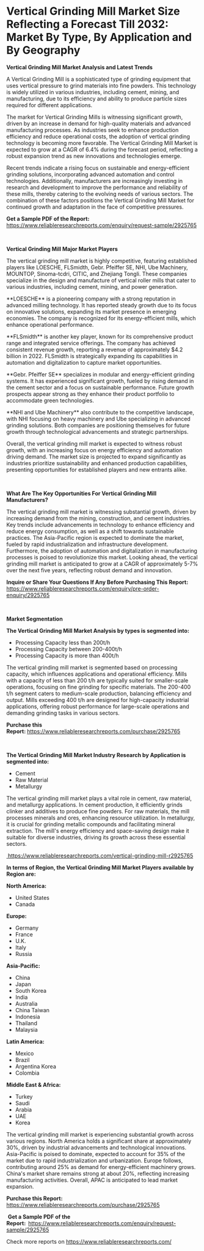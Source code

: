 <p><h1>Vertical Grinding Mill Market Size Reflecting a Forecast Till 2032: Market By Type, By Application and By Geography</h1></p><p><strong>Vertical Grinding Mill Market Analysis and Latest Trends</strong></p>
<p><p>A Vertical Grinding Mill is a sophisticated type of grinding equipment that uses vertical pressure to grind materials into fine powders. This technology is widely utilized in various industries, including cement, mining, and manufacturing, due to its efficiency and ability to produce particle sizes required for different applications. </p><p>The market for Vertical Grinding Mills is witnessing significant growth, driven by an increase in demand for high-quality materials and advanced manufacturing processes. As industries seek to enhance production efficiency and reduce operational costs, the adoption of vertical grinding technology is becoming more favorable. The Vertical Grinding Mill Market is expected to grow at a CAGR of 6.4% during the forecast period, reflecting a robust expansion trend as new innovations and technologies emerge. </p><p>Recent trends indicate a rising focus on sustainable and energy-efficient grinding solutions, incorporating advanced automation and control technologies. Additionally, manufacturers are increasingly investing in research and development to improve the performance and reliability of these mills, thereby catering to the evolving needs of various sectors. The combination of these factors positions the Vertical Grinding Mill Market for continued growth and adaptation in the face of competitive pressures.</p></p>
<p><strong>Get a Sample PDF of the Report:&nbsp;</strong> <a href="https://www.reliableresearchreports.com/enquiry/request-sample/2925765?utm_campaign=2957&utm_medium=2&utm_source=Github&utm_content=ia&utm_term=12032025&utm_id=vertical-grinding-mill">https://www.reliableresearchreports.com/enquiry/request-sample/2925765</a></p>
<p>&nbsp;</p>
<p><strong>Vertical Grinding Mill Major Market Players</strong></p>
<p><p>The vertical grinding mill market is highly competitive, featuring established players like LOESCHE, FLSmidth, Gebr. Pfeiffer SE, NHI, Ube Machinery, MOUNTOP, Sinoma-tcdri, CITIC, and Zhejiang Tongli. These companies specialize in the design and manufacture of vertical roller mills that cater to various industries, including cement, mining, and power generation.</p><p>**LOESCHE** is a pioneering company with a strong reputation in advanced milling technology. It has reported steady growth due to its focus on innovative solutions, expanding its market presence in emerging economies. The company is recognized for its energy-efficient mills, which enhance operational performance.</p><p>**FLSmidth** is another key player, known for its comprehensive product range and integrated service offerings. The company has achieved consistent revenue growth, reporting a revenue of approximately $4.2 billion in 2022. FLSmidth is strategically expanding its capabilities in automation and digitalization to capture market opportunities.</p><p>**Gebr. Pfeiffer SE** specializes in modular and energy-efficient grinding systems. It has experienced significant growth, fueled by rising demand in the cement sector and a focus on sustainable performance. Future growth prospects appear strong as they enhance their product portfolio to accommodate green technologies.</p><p>**NHI and Ube Machinery** also contribute to the competitive landscape, with NHI focusing on heavy machinery and Ube specializing in advanced grinding solutions. Both companies are positioning themselves for future growth through technological advancements and strategic partnerships.</p><p>Overall, the vertical grinding mill market is expected to witness robust growth, with an increasing focus on energy efficiency and automation driving demand. The market size is projected to expand significantly as industries prioritize sustainability and enhanced production capabilities, presenting opportunities for established players and new entrants alike.</p></p>
<p>&nbsp;</p>
<p><strong>What Are The Key Opportunities For Vertical Grinding Mill Manufacturers?</strong></p>
<p><p>The vertical grinding mill market is witnessing substantial growth, driven by increasing demand from the mining, construction, and cement industries. Key trends include advancements in technology to enhance efficiency and reduce energy consumption, as well as a shift towards sustainable practices. The Asia-Pacific region is expected to dominate the market, fueled by rapid industrialization and infrastructure development. Furthermore, the adoption of automation and digitalization in manufacturing processes is poised to revolutionize this market. Looking ahead, the vertical grinding mill market is anticipated to grow at a CAGR of approximately 5-7% over the next five years, reflecting robust demand and innovation.</p></p>
<p><strong>Inquire or Share Your Questions If Any Before Purchasing This Report:</strong> <a href="https://www.reliableresearchreports.com/enquiry/pre-order-enquiry/2925765?utm_campaign=2957&utm_medium=2&utm_source=Github&utm_content=ia&utm_term=12032025&utm_id=vertical-grinding-mill">https://www.reliableresearchreports.com/enquiry/pre-order-enquiry/2925765</a></p>
<p>&nbsp;</p>
<p><strong>Market Segmentation</strong></p>
<p><strong>The Vertical Grinding Mill Market Analysis by types is segmented into:</strong></p>
<p><ul><li>Processing Capacity less than 200t/h</li><li>Processing Capacity between 200-400t/h</li><li>Processing Capacity is more than 400t/h</li></ul></p>
<p><p>The vertical grinding mill market is segmented based on processing capacity, which influences applications and operational efficiency. Mills with a capacity of less than 200 t/h are typically suited for smaller-scale operations, focusing on fine grinding for specific materials. The 200-400 t/h segment caters to medium-scale production, balancing efficiency and output. Mills exceeding 400 t/h are designed for high-capacity industrial applications, offering robust performance for large-scale operations and demanding grinding tasks in various sectors.</p></p>
<p><strong>Purchase this Report:&nbsp;</strong><a href="https://www.reliableresearchreports.com/purchase/2925765?utm_campaign=2957&utm_medium=2&utm_source=Github&utm_content=ia&utm_term=12032025&utm_id=vertical-grinding-mill">https://www.reliableresearchreports.com/purchase/2925765</a></p>
<p>&nbsp;</p>
<p><strong>The Vertical Grinding Mill Market Industry Research by Application is segmented into:</strong></p>
<p><ul><li>Cement</li><li>Raw Material</li><li>Metallurgy</li></ul></p>
<p><p>The vertical grinding mill market plays a vital role in cement, raw material, and metallurgy applications. In cement production, it efficiently grinds clinker and additives to produce fine powders. For raw materials, the mill processes minerals and ores, enhancing resource utilization. In metallurgy, it is crucial for grinding metallic compounds and facilitating mineral extraction. The mill's energy efficiency and space-saving design make it suitable for diverse industries, driving its growth across these essential sectors.</p></p>
<p><a href="https://www.reliableresearchreports.com/vertical-grinding-mill-r2925765?utm_campaign=2957&utm_medium=2&utm_source=Github&utm_content=ia&utm_term=12032025&utm_id=vertical-grinding-mill">&nbsp;https://www.reliableresearchreports.com/vertical-grinding-mill-r2925765</a></p>
<p><strong>In terms of Region, the Vertical Grinding Mill Market Players available by Region are:</strong></p>
<p>
    <p> <strong> North America: </strong>
        <ul>
            <li>United States</li>
            <li>Canada</li>
        </ul>
        </p> 
    <p> <strong> Europe: </strong>
        <ul>
            <li>Germany</li>
            <li>France</li>
            <li>U.K.</li>
            <li>Italy</li>
            <li>Russia</li>
        </ul>
        </p> 
    <p> <strong> Asia-Pacific: </strong>
        <ul>
            <li>China</li>
            <li>Japan</li>
            <li>South Korea</li>
            <li>India</li>
            <li>Australia</li>
            <li>China Taiwan</li>
            <li>Indonesia</li>
            <li>Thailand</li>
            <li>Malaysia</li>
        </ul>
        </p> 
    <p> <strong> Latin America: </strong>
        <ul>
            <li>Mexico</li>
            <li>Brazil</li>
            <li>Argentina Korea</li>
            <li>Colombia</li>
        </ul>
        </p> 
    <p> <strong> Middle East & Africa: </strong>
        <ul>
            <li>Turkey</li>
            <li>Saudi</li>
            <li>Arabia</li>
            <li>UAE</li>
            <li>Korea</li>
        </ul>
    </p>
    </p>
<p><p>The vertical grinding mill market is experiencing substantial growth across various regions. North America holds a significant share at approximately 30%, driven by industrial advancements and technological innovations. Asia-Pacific is poised to dominate, expected to account for 35% of the market due to rapid industrialization and urbanization. Europe follows, contributing around 25% as demand for energy-efficient machinery grows. China's market share remains strong at about 20%, reflecting increasing manufacturing activities. Overall, APAC is anticipated to lead market expansion.</p></p>
<p><strong>Purchase this Report: </strong><a href="https://www.reliableresearchreports.com/purchase/2925765?utm_campaign=2957&utm_medium=2&utm_source=Github&utm_content=ia&utm_term=12032025&utm_id=vertical-grinding-mill">https://www.reliableresearchreports.com/purchase/2925765</a></p>
<p>&nbsp;<strong>Get a Sample PDF of the Report:&nbsp;&nbsp;</strong><a href="https://www.reliableresearchreports.com/enquiry/request-sample/2925765?utm_campaign=2957&utm_medium=2&utm_source=Github&utm_content=ia&utm_term=12032025&utm_id=vertical-grinding-mill">https://www.reliableresearchreports.com/enquiry/request-sample/2925765</a></p>
<p><strong></strong></p>
<p>Check more reports on <a href="https://www.reliableresearchreports.com/?utm_campaign=2957&utm_medium=2&utm_source=Github&utm_content=ia&utm_term=12032025&utm_id=vertical-grinding-mill">https://www.reliableresearchreports.com/</a></p>